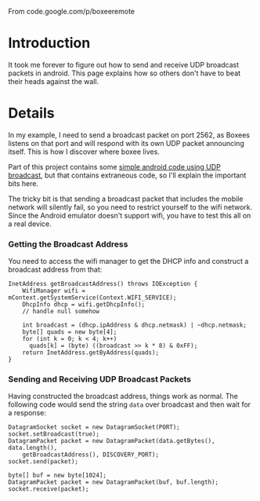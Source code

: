 From code.google.com/p/boxeeremote

# Introduction #

It took me forever to figure out how to send and receive UDP broadcast packets in android. This page explains how so others don't have to beat their heads against the wall.

# Details #

In my example, I need to send a broadcast packet on port 2562, as Boxees listens on that port and will respond with its own UDP packet announcing itself. This is how I discover where boxee lives.

Part of this project contains some [simple android code using UDP broadcast](http://code.google.com/p/boxeeremote/source/browse/trunk/Boxee+Remote/src/com/andrewchatham/Discoverer.java?spec=svn28&r=28), but that contains extraneous code, so I'll explain the important bits here.

The tricky bit is that sending a broadcast packet that includes the mobile network will silently fail, so you need to restrict yourself to the wifi network. Since the Android emulator doesn't support wifi, you have to test this all on a real device.

### Getting the Broadcast Address ###

You need to access the wifi manager to get the DHCP info and construct a broadcast address from that:

```
InetAddress getBroadcastAddress() throws IOException {
    WifiManager wifi = mContext.getSystemService(Context.WIFI_SERVICE);
    DhcpInfo dhcp = wifi.getDhcpInfo();
    // handle null somehow

    int broadcast = (dhcp.ipAddress & dhcp.netmask) | ~dhcp.netmask;
    byte[] quads = new byte[4];
    for (int k = 0; k < 4; k++)
      quads[k] = (byte) ((broadcast >> k * 8) & 0xFF);
    return InetAddress.getByAddress(quads);
}
```

### Sending and Receiving UDP Broadcast Packets ###

Having constructed the broadcast address, things work as normal. The following code would send the string `data` over broadcast and then wait for a response:

```
DatagramSocket socket = new DatagramSocket(PORT);
socket.setBroadcast(true);
DatagramPacket packet = new DatagramPacket(data.getBytes(), data.length(),
    getBroadcastAddress(), DISCOVERY_PORT);
socket.send(packet);

byte[] buf = new byte[1024];
DatagramPacket packet = new DatagramPacket(buf, buf.length);
socket.receive(packet);
```
